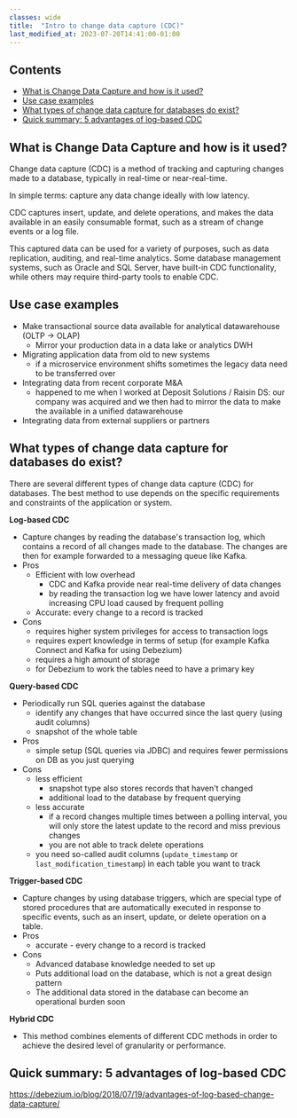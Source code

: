 ```yaml
---
classes: wide
title:  "Intro to change data capture (CDC)"
last_modified_at: 2023-07-20T14:41:00-01:00
---
```


## Contents
* [What is Change Data Capture and how is it used?](#what-is-change-data-capture-and-how-is-it-used)
* [Use case examples](#use-case-examples)
* [What types of change data capture for databases do exist?](#what-types-of-change-data-capture-for-databases-do-exist)
* [Quick summary: 5 advantages of log-based CDC](#quick-summary-5-advantages-of-log-based-cdc)

## What is Change Data Capture and how is it used?
Change data capture (CDC) is a method of tracking and capturing changes made to a database, typically in real-time or near-real-time. 

In simple terms: capture any data change ideally with low latency.

CDC captures insert, update, and delete operations, and makes the data available in an easily consumable format, such as a stream of change events or a log file. 

This captured data can be used for a variety of purposes, such as data replication, auditing, and real-time analytics. Some database management systems, such as Oracle and SQL Server, have built-in CDC functionality, while others may require third-party tools to enable CDC.

## Use case examples
* Make transactional source data available for analytical datawarehouse (OLTP -> OLAP)
    * Mirror your production data in a data lake or analytics DWH 
* Migrating application data from old to new systems
    * if a microservice environment shifts sometimes the legacy data need to be transferred over
* Integrating data from recent corporate M&A
    * happened to me when I worked at Deposit Solutions / Raisin DS: our company was acquired and we then had to mirror the data to make the available in a unified datawarehouse 
* Integrating data from external suppliers or partners


## What types of change data capture for databases do exist?
There are several different types of change data capture (CDC) for databases. The best method to use depends on the specific requirements and constraints of the application or system.

**Log-based CDC**
* Capture changes by reading the database's transaction log, which contains a record of all changes made to the database. The changes are then for example forwarded to a messaging queue like Kafka.
* Pros
    * Efficient with low overhead
        * CDC and Kafka provide near real-time delivery of data changes 
        * by reading the transaction log we have lower latency and avoid increasing CPU load caused by frequent polling
    * Accurate: every change to a record is tracked
* Cons
    * requires higher system privileges for access to transaction logs
    * requires expert knowledge in terms of setup (for example Kafka Connect and Kafka for using Debezium)
    * requires a high amount of storage
    * for Debezium to work the tables need to have a primary key

**Query-based CDC**
* Periodically run SQL queries against the database 
    * identify any changes that have occurred since the last query (using audit columns)
    * snapshot of the whole table
* Pros
    * simple setup (SQL queries via JDBC) and requires fewer permissions on DB as you just querying
* Cons
    * less efficient 
        * snapshot type also stores records that haven't changed
        * additional load to the database by frequent querying
    * less accurate
        * if a record changes multiple times between a polling interval, you will only store the latest update to the record and miss previous changes
        * you are not able to track delete operations
    * you need so-called audit columns (`update_timestamp` or `last_modification_timestamp`) in each table you want to track

**Trigger-based CDC**
* Capture changes by using database triggers, which are special type of stored procedures that are automatically executed in response to specific events, such as an insert, update, or delete operation on a table.
* Pros
   * accurate - every change to a record is tracked
* Cons
   * Advanced database knowledge needed to set up
   * Puts additional load on the database, which is not a great design pattern 
   * The additional data stored in the database can become an operational burden soon


**Hybrid CDC** 
* This method combines elements of different CDC methods in order to achieve the desired level of granularity or performance.

## Quick summary: 5 advantages of log-based CDC
https://debezium.io/blog/2018/07/19/advantages-of-log-based-change-data-capture/